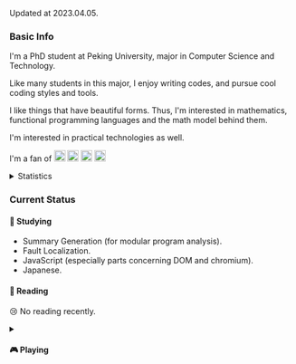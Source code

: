 Updated at 2023.04.05.

### Basic Info

I'm a PhD student at Peking University, major in Computer Science and Technology.

Like many students in this major, I enjoy writing codes, and pursue cool coding styles and tools.

I like things that have beautiful forms. Thus, I'm interested in mathematics, functional programming languages and the math model behind them.

I'm interested in practical technologies as well.

I'm a fan of <img height="20" src="https://cdn.jsdelivr.net/npm/simple-icons@v3/icons/python.svg" /> <img height="20" src="https://cdn.jsdelivr.net/npm/simple-icons@v3/icons/pytorch.svg" /> <img height="20" src="https://cdn.jsdelivr.net/npm/simple-icons@v3/icons/vim.svg" /> <img height="20" src="https://cdn.jsdelivr.net/npm/simple-icons@v3/icons/linux.svg" />

<details>
<summary>Statistics</summary>

[![Github stats](https://github-readme-stats.vercel.app/api?username=michael1015198808&show_icons=true&count_private=True&bg_color=30,e96443,904e95&title_color=fff&text_color=fff)](https://github.com/anuraghazra/github-readme-stats)

[![Top Langs](https://github-readme-stats.vercel.app/api/top-langs/?username=michael1015198808&langs_count=8)](https://github.com/anuraghazra/github-readme-stats)
</details>

### Current Status

#### 🌱 Studying <!-- :seedling: -->

- Summary Generation (for modular program analysis).
- Fault Localization.
- JavaScript (especially parts concerning DOM and chromium).
- Japanese.

#### 📘 Reading <!-- :blue_book: -->

:cry: No reading recently.

<details>
<summary>
<h4>
🎮 Playing <!-- :video_game: -->
</h4>
</summary>

- ![cover of Sekiro](https://upload.wikimedia.org/wikipedia/en/6/6e/Sekiro_art.jpg)
    
    Sekiro (隻狼、せきろう).
    + 1 achievement away from the platinum trophy.
    + Trying interesting mods (like [Resurrection](https://www.nexusmods.com/sekiro/mods/723)).
- ![cover of Card Shark](https://cdn.cloudflare.steamstatic.com/steam/apps/1371720/header.jpg)
    
    Card Shark.
- ![cover of Dark Souls III](https://upload.wikimedia.org/wikipedia/en/b/bb/Dark_souls_3_cover_art.jpg)
    
    Dark Souls III (ダークソウルIII).

</details>
<!--
**Michael1015198808/Michael1015198808** is a ✨ _special_ ✨ repository because its `README.md` (this file) appears on your GitHub profile.

Here are some ideas to get you started:

- 🔭 I’m currently working on ...
- 🌱 I’m currently learning ...
- 👯 I’m looking to collaborate on ...
- 🤔 I’m looking for help with ...
- 💬 Ask me about ...
- 📫 How to reach me: ...
- 😄 Pronouns: ...
- ⚡ Fun fact: ...
-->

